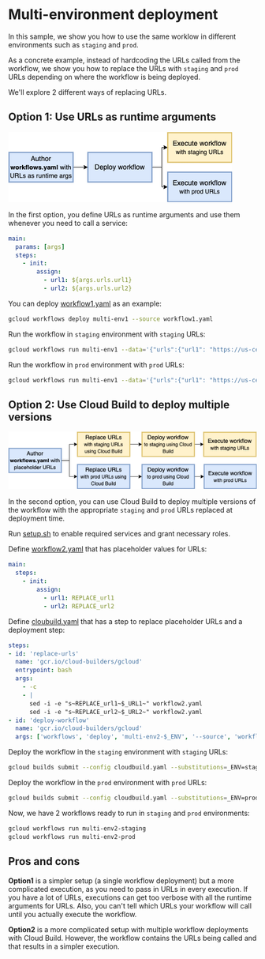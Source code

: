# Multi-environment deployment

In this sample, we show you how to use the same worklow in different
environments such as `staging` and `prod`.

As a concrete example, instead of hardcoding the URLs called from the workflow,
we show you how to replace the URLs with `staging` and `prod` URLs depending on
where the workflow is being deployed.

We'll explore 2 different ways of replacing URLs.

## Option 1: Use URLs as runtime arguments

![Option 1](images/image1.png)

In the first option, you define URLs as runtime arguments and use them whenever
you need to call a service:

```yaml
main:
  params: [args]
  steps:
    - init:
        assign:
          - url1: ${args.urls.url1}
          - url2: ${args.urls.url2}
```

You can deploy [workflow1.yaml](workflow1.yaml) as an example:

```sh
gcloud workflows deploy multi-env1 --source workflow1.yaml
```

Run the workflow in `staging` environment with `staging` URLs:

```sh
gcloud workflows run multi-env1 --data='{"urls":{"url1": "https://us-central1-projectid.cloudfunctions.net/func1-staging", "url2": "https://us-central1-projectid.cloudfunctions.net/func2-staging"}}'
```

Run the workflow in `prod` environment with `prod` URLs:

```sh
gcloud workflows run multi-env1 --data='{"urls":{"url1": "https://us-central1-projectid.cloudfunctions.net/func1-prod", "url2": "https://us-central1-projectid.cloudfunctions.net/func2-prod"}}'
```

## Option 2: Use Cloud Build to deploy multiple versions

![Option 2](images/image2.png)

In the second option, you can use Cloud Build to deploy multiple versions of the
workflow with the appropriate `staging` and `prod` URLs replaced at
deployment time.

Run [setup.sh](setup.sh) to enable required services and grant necessary roles.

Define [workflow2.yaml](workflow2.yaml) that has placeholder values for URLs:

```yaml
main:
  steps:
    - init:
        assign:
          - url1: REPLACE_url1
          - url2: REPLACE_url2
```

Define [cloubuild.yaml](cloudbuild.yaml) that has a step to replace placeholder
URLs and a deployment step:

```yaml
steps:
- id: 'replace-urls'
  name: 'gcr.io/cloud-builders/gcloud'
  entrypoint: bash
  args:
    - -c
    - |
      sed -i -e "s~REPLACE_url1~$_URL1~" workflow2.yaml
      sed -i -e "s~REPLACE_url2~$_URL2~" workflow2.yaml
- id: 'deploy-workflow'
  name: 'gcr.io/cloud-builders/gcloud'
  args: ['workflows', 'deploy', 'multi-env2-$_ENV', '--source', 'workflow2.yaml']
```

Deploy the workflow in the `staging` environment with `staging` URLs:

```sh
gcloud builds submit --config cloudbuild.yaml --substitutions=_ENV=staging,_URL1="https://us-central1-projectid.cloudfunctions.net/func1-staging",_URL2="https://us-central1-projectid.cloudfunctions.net/func2-staging"
```

Deploy the workflow in the `prod` environment with `prod` URLs:

```sh
gcloud builds submit --config cloudbuild.yaml --substitutions=_ENV=prod,_URL1="https://us-central1-projectid.cloudfunctions.net/func1-prod",_URL2="https://us-central1-projectid.cloudfunctions.net/func2-prod"
```

Now, we have 2 workflows ready to run in `staging` and `prod` environments:

```sh
gcloud workflows run multi-env2-staging
gcloud workflows run multi-env2-prod
```

## Pros and cons

**Option1** is a simpler setup (a single workflow deployment) but a more complicated
execution, as you need to pass in URLs in every execution. If you have a lot of
URLs, executions can get too verbose with all the runtime arguments for URLs.
Also, you can't tell which URLs your workflow will call until you actually execute the
workflow.

**Option2** is a more complicated setup with multiple workflow deployments with
Cloud Build. However, the workflow contains the URLs being called and that
results in a simpler execution.
